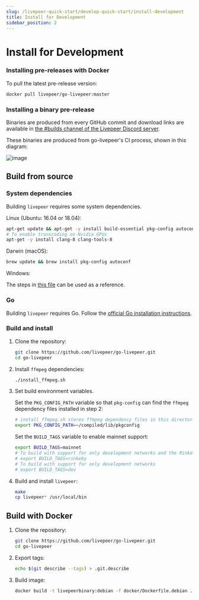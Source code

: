 ```yaml
---
slug: /livepeer-quick-start/develop-quick-start/install-development
title: Install for Development
sidebar_position: 2
---
```


# Install for Development


### Installing pre-releases with Docker

To pull the latest pre-release version:

```bash
docker pull livepeer/go-livepeer:master
```

### Installing a binary pre-release

Binaries are produced from every GitHub commit and download links are available in [the #builds channel of the Livepeer Discord server](https://discord.gg/drApskX).

These binaries are produced from go-livepeer's CI process, shown in this diagram:

![image](https://user-images.githubusercontent.com/257909/58923612-3709a800-86f5-11e9-838b-6202f296bce8.png)

## Build from source

### System dependencies

Building `livepeer` requires some system dependencies.

Linux (Ubuntu: 16.04 or 18.04):

```bash
apt-get update && apt-get -y install build-essential pkg-config autoconf git curl
# To enable transcoding on Nvidia GPUs
apt-get -y install clang-8 clang-tools-8
```

Darwin (macOS):

```bash
brew update && brew install pkg-config autoconf
```

Windows:

The steps in
[this file](https://github.com/livepeer/go-livepeer/blob/master/.github/workflows/windows.yml)
can be used as a reference.

### Go

Building `livepeer` requires Go. Follow the
[official Go installation instructions](https://golang.org/doc/install).

### Build and install

1. Clone the repository:

   ```bash
   git clone https://github.com/livepeer/go-livepeer.git
   cd go-livepeer
   ```

2. Install `ffmpeg` dependencies:

   ```bash
   ./install_ffmpeg.sh
   ```

3. Set build environment variables.

   Set the `PKG_CONFIG_PATH` variable so that `pkg-config` can find the `ffmpeg`
   dependency files installed in step 2:

   ```bash
   # install_ffmpeg.sh stores ffmpeg dependency files in this directory by default
   export PKG_CONFIG_PATH=~/compiled/lib/pkgconfig
   ```

   Set the `BUILD_TAGS` variable to enable mainnet support:

   ```bash
   export BUILD_TAGS=mainnet
   # To build with support for only development networks and the Rinkeby test network
   # export BUILD_TAGS=rinkeby
   # To build with support for only development networks
   # export BUILD_TAGS=dev
   ```

4. Build and install `livepeer`:

   ```bash
   make
   cp livepeer* /usr/local/bin
   ```

## Build with Docker

1. Clone the repository:

   ```bash
   git clone https://github.com/livepeer/go-livepeer.git
   cd go-livepeer
   ```

2. Export tags:

   ```bash
   echo $(git describe --tags) > .git.describe
   ```

3. Build image:

   ```bash
   docker build -t livepeerbinary:debian -f docker/Dockerfile.debian .
   ```

